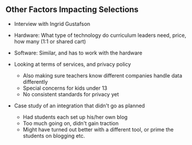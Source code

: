 ## Other Factors Impacting Selections

- Interview with Ingrid Gustafson

- Hardware: What type of technology do curriculum leaders need, price, how many
  (1:1 or shared cart)

- Software: Similar, and has to work with the hardware

- Looking at terms of services, and privacy policy
    - Also making sure teachers know different companies handle data differently
    - Special concerns for kids under 13
    - No consistent standards for privacy yet

- Case study of an integration that didn't go as planned
    - Had students each set up his/her own blog
    - Too much going on, didn't gain traction
    - Might have turned out better with a different tool, or prime the students
      on blogging etc.


